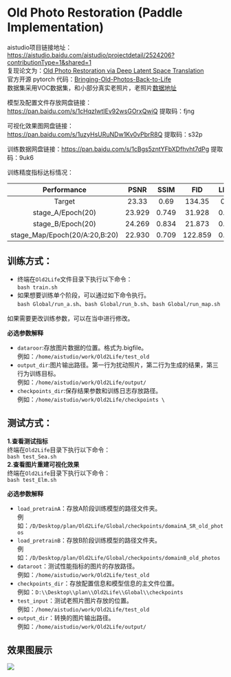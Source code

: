 

# Old Photo Restoration (Paddle Implementation)

aistudio项目链接地址：https://aistudio.baidu.com/aistudio/projectdetail/2524206?contributionType=1&shared=1  
复现论文为：[Old Photo Restoration via Deep Latent Space Translation](https://paperswithcode.com/paper/old-photo-restoration-via-deep-latent-space)  
官方开源 pytorch 代码：[Bringing-Old-Photos-Back-to-Life](https://github.com/microsoft/Bringing-Old-Photos-Back-to-Life)  
数据集采用VOC数据集，和小部分真实老照片，老照片[数据地址](https://www.hpcbristol.net/photographers)

模型及配置文件存放网盘链接：https://pan.baidu.com/s/1cHqzIwtIEv92wsGOrxQwiQ 
提取码：fjng  

可视化效果图网盘链接：https://pan.baidu.com/s/1uzyHsURuNDw1Kv0vPbrR8Q 
提取码：s32p   

训练数据网盘链接：https://pan.baidu.com/s/1cBgs5zntYFbXDfhvht7dPg 
提取码：9uk6

训练精度指标达标情况：  

| Performance | PSNR | SSIM | FID | LPIPS |
|:---:|:---:|:---:|:---:|:---:|
| Target| 23.33| 0.69 | 134.35 | 0.25 |
|stage_A/Epoch(20) | 23.929 | 0.749 | 31.928 | 0.302 |
|stage_B/Epoch(20) | 24.269 | 0.834 | 21.873 | 0.189 |
|stage_Map/Epoch(20/A:20,B:20) | 22.930 | 0.709 | 122.859 | 0.321 |

## **训练方式**：

+ 终端在`Old2Life`文件目录下执行以下命令：  
`bash train.sh`    
+ 如果想要训练单个阶段，可以通过如下命令执行。  
`bash Global/run_a.sh`、`bash Global/run_b.sh`、`bash Global/run_map.sh`

如果需要更改训练参数，可以在当中进行修改。  

**必选参数解释**  
+ `dataroor`:存放图片数据的位置。格式为.bigfile。  
  例如：`/home/aistudio/work/Old2Life/test_old`  
+ `output_dir`:图片输出路径。第一行为扰动照片，第二行为生成的结果，第三行为训练目标。  
  例如：`/home/aistudio/work/Old2Life/output/`
+ `checkpoints_dir`:保存结果参数和训练日志存放路径。  
  例如：`/home/aistudio/work/Old2Life/checkpoints \`

## **测试方式**： 

**1.查看测试指标**  
终端在`Old2Life`目录下执行以下命令：  
`bash test_Sea.sh`  
**2.查看图片重建可视化效果**  
终端在`Old2Life`目录下执行以下命令：  
`bash test_Elm.sh`  

**必选参数解释**   
+ `load_pretrainA`：存放A阶段训练模型的路径文件夹。  
  例如：`/D/Desktop/plan/Old2Life/Global/checkpoints/domainA_SR_old_photos`
+ `load_pretrainB`：存放B阶段训练模型的路径文件夹。  
  例如：`/D/Desktop/plan/Old2Life/Global/checkpoints/domainB_old_photos`
+ `dataroot`：测试性能指标的图片的存放路径。  
  例如：`/home/aistudio/work/Old2Life/test_old`
+ `checkpoints_dir`：存放配置信息和模型信息的主文件位置。  
  例如：`D:\\Desktop\\plan\\Old2Life\\Global\\checkpoints`
+ `test_input`：测试老照片图片存放的位置。  
  例如：`/home/aistudio/work/Old2Life/test_old`  
+ `output_dir`：转换的图片输出路径。  
  例如：`/home/aistudio/work/Old2Life/output/`
  
## 效果图展示

![](./imgs/output.png)